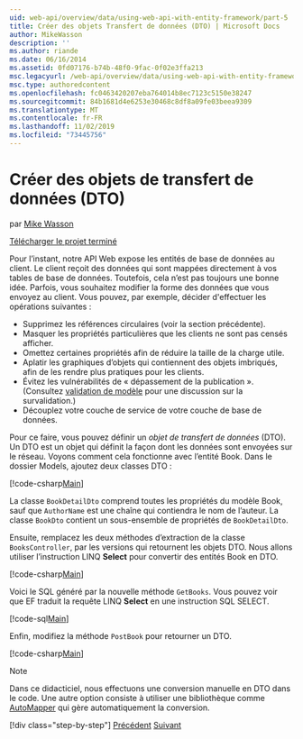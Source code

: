 ```yaml
---
uid: web-api/overview/data/using-web-api-with-entity-framework/part-5
title: Créer des objets Transfert de données (DTO) | Microsoft Docs
author: MikeWasson
description: ''
ms.author: riande
ms.date: 06/16/2014
ms.assetid: 0fd07176-b74b-48f0-9fac-0f02e3ffa213
msc.legacyurl: /web-api/overview/data/using-web-api-with-entity-framework/part-5
msc.type: authoredcontent
ms.openlocfilehash: fc0463420207eba764014b8ec7123c5150e38247
ms.sourcegitcommit: 84b1681d4e6253e30468c8df8a09fe03beea9309
ms.translationtype: MT
ms.contentlocale: fr-FR
ms.lasthandoff: 11/02/2019
ms.locfileid: "73445756"
---
```

# <a name="create-data-transfer-objects-dtos"></a>Créer des objets de transfert de données (DTO)

par [Mike Wasson](https://github.com/MikeWasson)

[Télécharger le projet terminé](https://github.com/MikeWasson/BookService)

Pour l’instant, notre API Web expose les entités de base de données au client. Le client reçoit des données qui sont mappées directement à vos tables de base de données. Toutefois, cela n’est pas toujours une bonne idée. Parfois, vous souhaitez modifier la forme des données que vous envoyez au client. Vous pouvez, par exemple, décider d'effectuer les opérations suivantes :

- Supprimez les références circulaires (voir la section précédente).
- Masquer les propriétés particulières que les clients ne sont pas censés afficher.
- Omettez certaines propriétés afin de réduire la taille de la charge utile.
- Aplatir les graphiques d’objets qui contiennent des objets imbriqués, afin de les rendre plus pratiques pour les clients.
- Évitez les vulnérabilités de « dépassement de la publication ». (Consultez [validation de modèle](../../formats-and-model-binding/model-validation-in-aspnet-web-api.md) pour une discussion sur la survalidation.)
- Découplez votre couche de service de votre couche de base de données.

Pour ce faire, vous pouvez définir un *objet de transfert de données* (DTO). Un DTO est un objet qui définit la façon dont les données sont envoyées sur le réseau. Voyons comment cela fonctionne avec l’entité Book. Dans le dossier Models, ajoutez deux classes DTO :

[!code-csharp[Main](part-5/samples/sample1.cs)]

La classe `BookDetailDto` comprend toutes les propriétés du modèle Book, sauf que `AuthorName` est une chaîne qui contiendra le nom de l’auteur. La classe `BookDto` contient un sous-ensemble de propriétés de `BookDetailDto`.

Ensuite, remplacez les deux méthodes d’extraction de la classe `BooksController`, par les versions qui retournent les objets DTO. Nous allons utiliser l’instruction LINQ **Select** pour convertir des entités Book en DTO.

[!code-csharp[Main](part-5/samples/sample2.cs)]

Voici le SQL généré par la nouvelle méthode `GetBooks`. Vous pouvez voir que EF traduit la requête LINQ **Select** en une instruction SQL SELECT.

[!code-sql[Main](part-5/samples/sample3.sql)]

Enfin, modifiez la méthode `PostBook` pour retourner un DTO.

[!code-csharp[Main](part-5/samples/sample4.cs)]

> [!NOTE]
> Dans ce didacticiel, nous effectuons une conversion manuelle en DTO dans le code. Une autre option consiste à utiliser une bibliothèque comme [AutoMapper](http://automapper.org/) qui gère automatiquement la conversion.
> 
> [!div class="step-by-step"]
> [Précédent](part-4.md)
> [Suivant](part-6.md)
